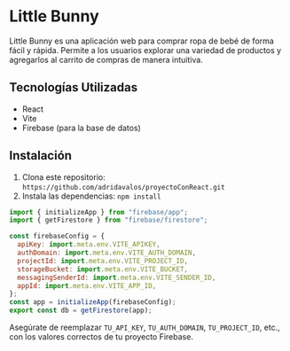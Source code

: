 # Little Bunny

Little Bunny es una aplicación web para comprar ropa de bebé de forma fácil y rápida. Permite a los usuarios explorar una variedad de productos y agregarlos al carrito de compras de manera intuitiva.

## Tecnologías Utilizadas

- React
- Vite
- Firebase (para la base de datos)

## Instalación

1. Clona este repositorio: `https://github.com/adridavalos/proyectoConReact.git`
2. Instala las dependencias: `npm install`

```javascript
import { initializeApp } from "firebase/app";
import { getFirestore } from "firebase/firestore";

const firebaseConfig = {
  apiKey: import.meta.env.VITE_APIKEY,
  authDomain: import.meta.env.VITE_AUTH_DOMAIN,
  projectId: import.meta.env.VITE_PROJECT_ID,
  storageBucket: import.meta.env.VITE_BUCKET,
  messagingSenderId: import.meta.env.VITE_SENDER_ID,
  appId: import.meta.env.VITE_APP_ID,
};
const app = initializeApp(firebaseConfig);
export const db = getFirestore(app);
```

Asegúrate de reemplazar `TU_API_KEY`, `TU_AUTH_DOMAIN`, `TU_PROJECT_ID`, etc., con los valores correctos de tu proyecto Firebase.
